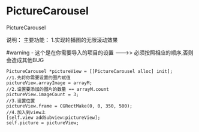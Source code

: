 # PictureCarousel
PictureCarousel

说明：
主要功能：
1.实现轮播图的无限滚动效果
    
#warning - 这个是在你需要导入的项目的设置 --->> 必须按照相应的顺序,否则会造成其他BUG

    PictureCarousel *pictureView = [[PictureCarousel alloc] init];
    //1.先将你需要设置的图片赋值
    pictureView.arrayImage = arrayM;
    //2.设置要添加的图片的数量 == arrayM.count
    pictureView.imageCount = 3;
    //3.设置位置
    pictureView.frame = CGRectMake(0, 0, 350, 500);
    //4.加入到view上
    [self.view addSubview:pictureView];
    self.picture = pictureView;
